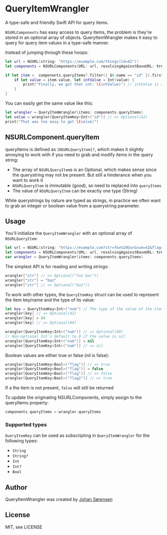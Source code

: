 # QueryItemWrangler

A type-safe and friendly Swift API for query items.

`NSURLComponents` has easy access to query items, the problem is they're stored in an optional array of objects. QueryItemWrangler makes it easy to query for query item values in a type-safe manner.

Instead of jumping through these hoops:

```swift
let url = NSURL(string: "https://example.com/things?id=42")!
let components = NSURLComponents(URL: url, resolvingAgainstBaseURL: true)!

if let item =  components.queryItems?.filter({ $0.name == "id" }).first {
    if let value = item.value, let intValue = Int(value) {
        print("Finally, we got that int: \(intValue)") // intValue is 42
    }
}
```

You can easily get the same value like this:

```swift
let wrangler = QueryItemWrangler(items: components.queryItems)
let value = wrangler[QueryItemKey<Int>("id")] // => Optional(42)
print("That was too easy to get \(value)")
```

## NSURLComponent.queryItem

queryItems is defined as `[NSURLQueryItem]?`, which makes it slightly annoying to work with if you need to grab and modify items in the query string:

* The array of `NSURLQueryItem`s is an Optional, which makes sense since the querystring may not be present. But still a hinderance when you want to work it
* `NSURLQueryItem` is immutable (good), so need to replaced into `queryItems`
* The value of `NSURLQueryItem` can be exactly one type (String)

While querystrings by nature are typed as strings, in practice we often want to grab an integer or boolean value from a querystring parameter.

## Usage

You'll initialize the `QueryItemWrangler` with an optional array of `NSURLQueryItem`:

```swift
let url = NSURL(string: "https://example.com?str=foo%20bar&num=42&flag=1&flag2=true")!
let components = NSURLComponents(URL: url, resolvingAgainstBaseURL: true)!
var wrangler = QueryItemWrangler(items: components.queryItems)
```

The simplest API is for reading and writing strings:

```swift
wrangler["str"] // => Optional("foo bar"))
wrangler["str"] = "baz"
wrangler["str"] // => Optional("baz"))
```

To work with other types, the `QueryItemKey` struct can be used to represent the item key/name and the type of its value:

```swift
let key = QueryItemKey<Int>("num") // The type of the value of the item named "num" is `Int?`
wrangler[key] // => Optional(42)
wrangler[key] = 84
wrangler[key] // => Optional(84)

wrangler[QueryItemKey<Int>("num")] // => Optional(88)
// Non-optional Int's default to 0 if the value is nil
wrangler[QueryItemKey<Int>("num")] = nil
wrangler[QueryItemKey<Int>("num")] // => nil
```

Boolean values are either true or false (nil is false):

```swift
wrangler[QueryItemKey<Bool>("flag")] // => true
wrangler[QueryItemKey<Bool>("flag")] = false
wrangler[QueryItemKey<Bool>("flag")] // => false
wrangler[QueryItemKey<Bool>("flag2")] // => true
````

If a the item is not present, `false` will still be returned

To update the originating NSURLComponents, simply assign to the queryItems property:
```swift
components.queryItems = wrangler.queryItems
```

### Supported types

`QueryItemKey` can be used as subscripting in `QueryItemWrangler` for the following types:

* `String`
* `String?`
* `Int`
* `Int?`
* `Bool`

## Author

QueryItemWrangler was created by [Johan Sørensen](http://johansorensen.com)

## License

MIT, see LICENSE